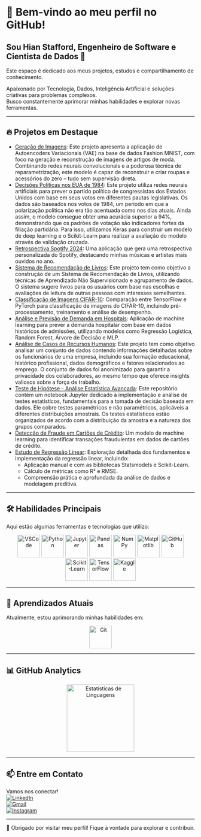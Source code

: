 # 👋 Bem-vindo ao meu perfil no GitHub!  
## Sou Hian Stafford, Engenheiro de Software e Cientista de Dados 🚀  

Este espaço é dedicado aos meus projetos, estudos e compartilhamento de conhecimento. 

Apaixonado por Tecnologia, Dados, Inteligência Artificial e soluções criativas para problemas complexos.  
Busco constantemente aprimorar minhas habilidades e explorar novas ferramentas.  

---
## 🔥 Projetos em Destaque  
- [Geração de Imagens](https://github.com/hian-stafford/projeto_VAE_moda): Este projeto apresenta a aplicação de Autoencoders Variacionais (VAE) na base de dados Fashion MNIST, com foco na geração e reconstrução de imagens de artigos de moda. Combinando redes neurais convolucionais e a poderosa técnica de reparametrização, este modelo é capaz de reconstruir e criar roupas e acessórios do zero – tudo sem supervisão direta.
- [Decisões Políticas nos EUA de 1984](https://github.com/hian-stafford/decisao_politica_eua): Este projeto utiliza redes neurais artificiais para prever o partido político de congressistas dos Estados Unidos com base em seus votos em diferentes pautas legislativas. Os dados são baseados nos votos de 1984, um período em que a polarização política não era tão acentuada como nos dias atuais. Ainda assim, o modelo consegue obter uma acurácia superior a 94%, demonstrando que os padrões de votação são indicadores fortes da filiação partidária. Para isso, utilizamos Keras para construir um modelo de deep learning e o Scikit-Learn para realizar a avaliação do modelo através de validação cruzada.
- [Retrospectiva Spotify 2024](https://github.com/hian-stafford/retrospectiva_spotify_2024): Uma aplicação que gera uma retrospectiva personalizada do Spotify, destacando minhas músicas e artistas mais ouvidos no ano.
- [Sistema de Recomendação de Livros](https://github.com/hian-stafford/recomendacao_livros): Este projeto tem como objetivo a construção de um Sistema de Recomendação de Livros, utilizando técnicas de Aprendizado Não Supervisionado e agrupamento de dados. O sistema sugere livros para os usuários com base nas escolhas e avaliações de leitura de outras pessoas com interesses semelhantes.
- [Classificação de Imagens CIFAR-10](https://github.com/hian-stafford/classificacao_cifar-10): Comparação entre TensorFlow e PyTorch para classificação de imagens do CIFAR-10, incluindo pré-processamento, treinamento e análise de desempenho.
- [Análise e Previsão de Demanda em Hospitais](https://github.com/hian-stafford/readmissao_hospitalar): Aplicação de machine learning para prever a demanda hospitalar com base em dados históricos de admissões, utilizando modelos como Regressão Logística, Random Forest, Árvore de Decisão e MLP.
- [Análise de Casos de Recursos Humanos](https://github.com/hian-stafford/caso_de_rh): Este projeto tem como objetivo analisar um conjunto de dados contendo informações detalhadas sobre os funcionários de uma empresa, incluindo sua formação educacional, histórico profissional, dados demográficos e fatores relacionados ao emprego. O conjunto de dados foi anonimizado para garantir a privacidade dos colaboradores, ao mesmo tempo que oferece insights valiosos sobre a força de trabalho.
- [Teste de Hipótese - Análise Estatística Avançada](https://github.com/hian-stafford/teste_hipoteses): Este repositório contém um notebook Jupyter dedicado à implementação e análise de testes estatísticos, fundamentais para a tomada de decisão baseada em dados. Ele cobre testes paramétricos e não paramétricos, aplicáveis a diferentes distribuições amostrais. Os testes estatísticos estão organizados de acordo com a distribuição da amostra e a natureza dos grupos comparados.
- [Detecção de Fraude em Cartões de Crédito](https://github.com/hian-stafford/deteccao_fraude_credito): Um modelo de machine learning para identificar transações fraudulentas em dados de cartões de crédito.
- [Estudo de Regressão Linear](https://github.com/hian-stafford/estudo_regressao_linear): Exploração detalhada dos fundamentos e implementação da regressão linear, incluindo:  
  - Aplicação manual e com as bibliotecas Statsmodels e Scikit-Learn.  
  - Cálculo de métricas como R² e RMSE.  
  - Compreensão prática e aprofundada da análise de dados e modelagem preditiva.
---

## 🛠️ Habilidades Principais  
Aqui estão algumas ferramentas e tecnologias que utilizo:  
<div align="center">
    <img height="60" src="https://cdn.jsdelivr.net/gh/devicons/devicon/icons/vscode/vscode-original-wordmark.svg" alt="VSCode" />
    <img height="60" src="https://cdn.jsdelivr.net/gh/devicons/devicon/icons/python/python-original-wordmark.svg" alt="Python" />
    <img height="60" src="https://cdn.jsdelivr.net/gh/devicons/devicon/icons/jupyter/jupyter-original-wordmark.svg" alt="Jupyter" />
    <img height="60" src="https://cdn.jsdelivr.net/gh/devicons/devicon/icons/pandas/pandas-original-wordmark.svg" alt="Pandas" />
    <img height="60" src="https://cdn.jsdelivr.net/gh/devicons/devicon/icons/numpy/numpy-original-wordmark.svg" alt="NumPy" />
    <img height="60" src="https://cdn.jsdelivr.net/gh/devicons/devicon/icons/matplotlib/matplotlib-original.svg" alt="Matplotlib" />
    <img height="60" src="https://cdn.jsdelivr.net/gh/devicons/devicon/icons/github/github-original-wordmark.svg" alt="GitHub" />
    <img height="60" src="https://raw.githubusercontent.com/scikit-learn/scikit-learn/main/doc/logos/scikit-learn-logo.png" alt="Scikit-Learn" />
    <img height="60" src="https://cdn.jsdelivr.net/gh/devicons/devicon/icons/tensorflow/tensorflow-original-wordmark.svg" alt="TensorFlow" />
    <img height="60" src="https://cdn.jsdelivr.net/gh/devicons/devicon/icons/kaggle/kaggle-original-wordmark.svg" alt="Kaggle" />
</div>  

---

## 📘 Aprendizados Atuais  
Atualmente, estou aprimorando minhas habilidades em:  
<div align="center">
    <img height="60" src="https://cdn.jsdelivr.net/gh/devicons/devicon/icons/git/git-original-wordmark.svg" alt="Git" />
</div>

---

## 📊 GitHub Analytics  
<div align="center">
    <img height="180em" src="https://github-readme-stats.vercel.app/api/top-langs/?username=hian-stafford&layout=compact&langs_count=7&theme=dracula" alt="Estatísticas de Linguagens" />
</div>

---

## 📫 Entre em Contato  
Vamos nos conectar!  
[![LinkedIn](https://img.shields.io/badge/-LinkedIn-%230077B5?style=for-the-badge&logo=linkedin&logoColor=white)](https://www.linkedin.com/in/hian-stafford-565465179/)  
[![Gmail](https://img.shields.io/badge/-Gmail-D14836?style=for-the-badge&logo=gmail&logoColor=white)](mailto:hian.correa@gmail.com)  
[![Instagram](https://img.shields.io/badge/-Instagram-%23E4405F?style=for-the-badge&logo=instagram&logoColor=white)](https://www.instagram.com/hian_stafford/)  

---

🌟 Obrigado por visitar meu perfil! Fique à vontade para explorar e contribuir.  
